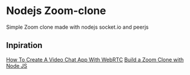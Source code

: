 # Nodejs Zoom-clone

Simple Zoom clone made with nodejs socket.io and peerjs

## Inpiration

[How To Create A Video Chat App With WebRTC](https://youtu.be/DvlyzDZDEq4)
[Build a Zoom Clone with Node JS](https://youtu.be/ZVznzY7EjuY)
